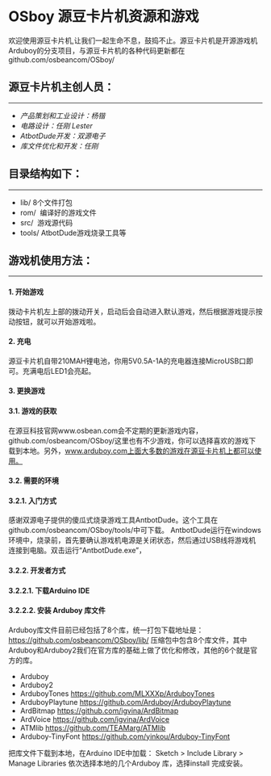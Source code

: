 # OSboy 源豆卡片机资源和游戏
欢迎使用源豆卡片机,让我们一起生命不息，鼓捣不止。源豆卡片机是开源游戏机Arduboy的分支项目，与源豆卡片机的各种代码更新都在github.com/osbeancom/OSboy/

## 源豆卡片机主创人员：
------------------------
* *产品策划和工业设计：杨锴*
* *电路设计：任刚 Lester*
* *AtbotDude开发：双源电子*
* *库文件优化和开发：任刚*

## 目录结构如下：
-----------------------
* lib/  8个文件打包
* rom/  编译好的游戏文件
* src/  游戏源代码
* tools/  AtbotDude游戏烧录工具等

## 游戏机使用方法：
-----------------------
#### 1.	开始游戏
拨动卡片机左上部的拨动开关，启动后会自动进入默认游戏，然后根据游戏提示按动按钮，就可以开始游戏啦。
#### 2.	充电
源豆卡片机自带210MAH锂电池，你用5V0.5A-1A的充电器连接MicroUSB口即可。充满电后LED1会亮起。

#### 3.	更换游戏
#### 3.1.	游戏的获取
在源豆科技官网www.osbean.com会不定期的更新游戏内容，github.com/osbeancom/OSboy/这里也有不少游戏，你可以选择喜欢的游戏下载到本地。另外，www.arduboy.com上面大多数的游戏在源豆卡片机上都可以使用。

#### 3.2.	需要的环境
#### 3.2.1.	入门方式
感谢双源电子提供的傻瓜式烧录游戏工具AntbotDude。这个工具在github.com/osbeancom/OSboy/tools/中可下载。
AntbotDude运行在windows环境中，烧录前，首先要确认游戏机电源是关闭状态，然后通过USB线将游戏机连接到电脑。双击运行“AntbotDude.exe”，
#### 3.2.2.	开发者方式

#### 3.2.2.1.	下载Arduino IDE

#### 3.2.2.2.	安装 Arduboy 库文件
Arduboy库文件目前已经包括了8个库，统一打包下载地址是：https://github.com/osbeancom/OSboy/lib/
压缩包中包含8个库文件，其中Arduboy和Arduboy2我们在官方库的基础上做了优化和修改，其他的6个就是官方的库。
*	Arduboy   
*	Arduboy2  
*	ArduboyTones   https://github.com/MLXXXp/ArduboyTones
*	ArduboyPlaytune  https://github.com/Arduboy/ArduboyPlaytune
*	ArdBitmap  https://github.com/igvina/ArdBitmap
*	ArdVoice  https://github.com/igvina/ArdVoice
*	ATMlib  https://github.com/TEAMarg/ATMlib
*	Arduboy-TinyFont  https://github.com/yinkou/Arduboy-TinyFont

把库文件下载到本地，在Arduino IDE中加载： Sketch > Include Library > Manage Libraries 依次选择本地的几个Arduboy 库，选择install 完成安装。
